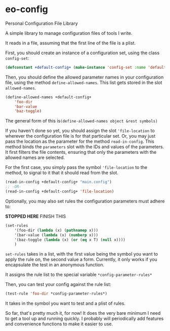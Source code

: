 # eo-config
Personal Configuration File Library

A simple library to manage configuration files of tools I write.


It reads in a file, assuming that the first line of the file is a plist.

First, you should create an instance of a configuration set, using the class `config-set`:
```lisp
(defconstant +default-config+ (make-instance 'config-set :name 'default :file-location "main.config"))
```

Then, you should define the allowed parameter names in your configuration file,
using the method `define-allowed-names`. This list gets stored in the slot `allowed-names`.


```lisp
(define-allowed-names +default-config+
    'foo-dir
    'bar-value
    'baz-toggle)
```
The general form of this is`(define-allowed-names object &rest symbols)`

If you haven't done so yet, you should assign the slot `'file-location` to
wherever the configuration file is for that particular set. Or, you may just
pass the location as the parameter for the method `read-in-config`. This method
binds the `parameters` slot with the IDs and values of the parameters. It first
filters the file contents, ensuring that only the parameters with the allowed
names are selected.

For the first case, you simply pass the symbol `'file-location` to the method,
to signal to it that it should read from the slot.

```lisp
(read-in-config +default-config+ "main.config")
;; -OR-
(read-in-config +default-config+ 'file-location)
```

Optionally, you may also set rules the configuration parameters must adhere to:

__STOPPED HERE__ FINISH THIS

```lisp
(set-rules
    '(foo-dir (lambda (x) (pathnamep x)))
    '(bar-value (lambda (x) (numberp x)))
    '(baz-toggle (lambda (x) (or (eq x T) (null x))))
    )
```

`set-rules` takes in a list, with the first value being the symbol you want to apply the rule on, the second value a form.
Currently, it only works if you encapsulate the test in an anonymous function.

It assigns the rule list to the special variable `*config-parameter-rules*`


Then, you can test your config against the rule list:

```lisp
(test-rule 'foo-dir *config-parameter-rules*)
```

It takes in the symbol you want to test and a plist of rules.


So far, that's pretty much it, for now! It does the very bare minimum I need to get a tool up and running quickly.
I probably will periodically add features and convenience functions to make it easier to use.
